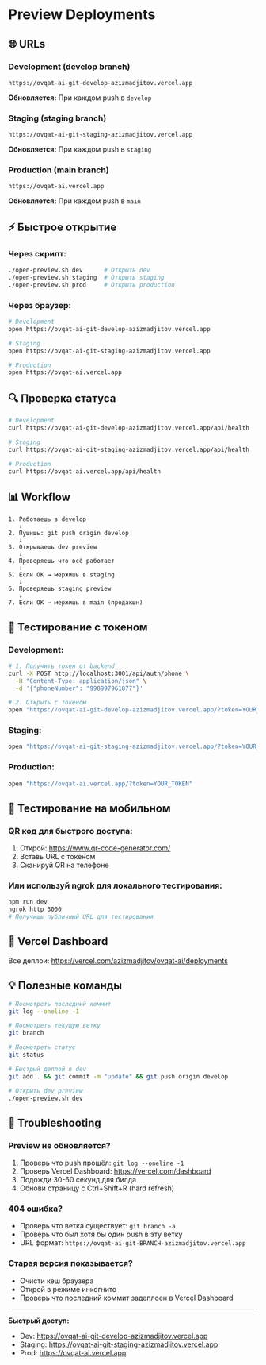 # Preview Deployments

## 🌐 URLs

### Development (develop branch)
```
https://ovqat-ai-git-develop-azizmadjitov.vercel.app
```
**Обновляется:** При каждом push в `develop`

### Staging (staging branch)
```
https://ovqat-ai-git-staging-azizmadjitov.vercel.app
```
**Обновляется:** При каждом push в `staging`

### Production (main branch)
```
https://ovqat-ai.vercel.app
```
**Обновляется:** При каждом push в `main`

## ⚡ Быстрое открытие

### Через скрипт:
```bash
./open-preview.sh dev      # Открыть dev
./open-preview.sh staging  # Открыть staging
./open-preview.sh prod     # Открыть production
```

### Через браузер:
```bash
# Development
open https://ovqat-ai-git-develop-azizmadjitov.vercel.app

# Staging
open https://ovqat-ai-git-staging-azizmadjitov.vercel.app

# Production
open https://ovqat-ai.vercel.app
```

## 🔍 Проверка статуса

```bash
# Development
curl https://ovqat-ai-git-develop-azizmadjitov.vercel.app/api/health

# Staging
curl https://ovqat-ai-git-staging-azizmadjitov.vercel.app/api/health

# Production
curl https://ovqat-ai.vercel.app/api/health
```

## 📊 Workflow

```
1. Работаешь в develop
   ↓
2. Пушишь: git push origin develop
   ↓
3. Открываешь dev preview
   ↓
4. Проверяешь что всё работает
   ↓
5. Если ОК → мержишь в staging
   ↓
6. Проверяешь staging preview
   ↓
7. Если ОК → мержишь в main (продакшн)
```

## 🧪 Тестирование с токеном

### Development:
```bash
# 1. Получить токен от backend
curl -X POST http://localhost:3001/api/auth/phone \
  -H "Content-Type: application/json" \
  -d '{"phoneNumber": "998997961877"}'

# 2. Открыть с токеном
open "https://ovqat-ai-git-develop-azizmadjitov.vercel.app/?token=YOUR_TOKEN"
```

### Staging:
```bash
open "https://ovqat-ai-git-staging-azizmadjitov.vercel.app/?token=YOUR_TOKEN"
```

### Production:
```bash
open "https://ovqat-ai.vercel.app/?token=YOUR_TOKEN"
```

## 📱 Тестирование на мобильном

### QR код для быстрого доступа:

1. Открой: https://www.qr-code-generator.com/
2. Вставь URL с токеном
3. Сканируй QR на телефоне

### Или используй ngrok для локального тестирования:
```bash
npm run dev
ngrok http 3000
# Получишь публичный URL для тестирования
```

## 🔗 Vercel Dashboard

Все деплои: https://vercel.com/azizmadjitov/ovqat-ai/deployments

## 💡 Полезные команды

```bash
# Посмотреть последний коммит
git log --oneline -1

# Посмотреть текущую ветку
git branch

# Посмотреть статус
git status

# Быстрый деплой в dev
git add . && git commit -m "update" && git push origin develop

# Открыть dev preview
./open-preview.sh dev
```

## 🐛 Troubleshooting

### Preview не обновляется?
1. Проверь что push прошёл: `git log --oneline -1`
2. Проверь Vercel Dashboard: https://vercel.com/dashboard
3. Подожди 30-60 секунд для билда
4. Обнови страницу с Ctrl+Shift+R (hard refresh)

### 404 ошибка?
- Проверь что ветка существует: `git branch -a`
- Проверь что был хотя бы один push в эту ветку
- URL формат: `https://ovqat-ai-git-BRANCH-azizmadjitov.vercel.app`

### Старая версия показывается?
- Очисти кеш браузера
- Открой в режиме инкогнито
- Проверь что последний коммит задеплоен в Vercel Dashboard

---

**Быстрый доступ:**
- Dev: https://ovqat-ai-git-develop-azizmadjitov.vercel.app
- Staging: https://ovqat-ai-git-staging-azizmadjitov.vercel.app
- Prod: https://ovqat-ai.vercel.app

